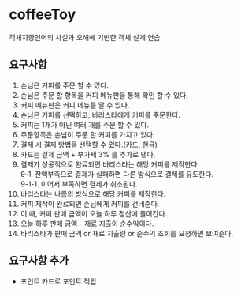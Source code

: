 # coffeeToy
객체지향언어의 사실과 오해에 기반한 객체 설계 연습


## 요구사항

1. 손님은 커피를 주문 할 수 있다.
2. 손님은 주문 할 항목을 커피 메뉴판을 통해 확인 할 수 있다.
3. 커피 메뉴판은 커피 메뉴를 알 수 있다.
4. 손님은 커피를 선택하고, 바리스타에게 커피를 주문한다.
5. 커피는 1개가 아닌 여러 개를 주문 할 수 있다.
6. 주문항목은 손님이 주문 할 커피를 가지고 있다.
7. 결제 시 결제 방법을 선택할 수 있다.(카드, 현금)
8. 카드는 결제 금액 + 부가세 3% 를 추가로 낸다.
9. 결제가 성공적으로 완료되면 바리스타는 해당 커피를 제작한다.   
9-1. 잔액부족으로 결제가 실패하면 다른 방식으로 결제를 유도한다.   
 9-1-1. 이어서 부족하면 결제가 취소된다.
10. 바리스타는 나름의 방식으로 해당 커피를 제작한다.
11. 커피 제작이 완료되면 손님에게 커피를 건네준다.
12. 이 때, 커피 판매 금액이 오늘 하루 정산에 들어간다.
13. 오늘 하루 판매 금액 - 재료 지출이 순수익이다.
14. 바리스타가 판매 금액 or 재료 지출량 or 순수익 조회를 요청하면 보여준다.

## 요구사항 추가
- 포인트 카드로 포인트 적립

